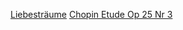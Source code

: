 [Liebesträume](https://www.youtube.com/watch?v=PfM2CtcawHU)
[Chopin Etude Op 25 Nr 3](https://www.youtube.com/watch?v=cQUev74mQ00)
